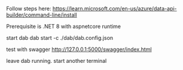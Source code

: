 Follow steps here:
https://learn.microsoft.com/en-us/azure/data-api-builder/command-line/install

Prerequisite is .NET 8 with aspnetcore runtime

start dab
dab start -c ./dab/dab.config.json

test with swagger
http://127.0.0.1:5000/swagger/index.html

leave dab running. 
start another terminal